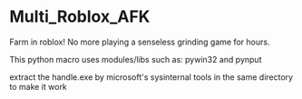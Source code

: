 # Multi_Roblox_AFK
Farm in roblox! No more playing a senseless grinding game for hours.

This python macro uses modules/libs such as: pywin32 and pynput

extract the handle.exe by microsoft's sysinternal tools in the same directory to make it work
